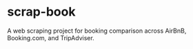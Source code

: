 # scrap-book
A web scraping project for booking comparison across AirBnB, Booking.com, and TripAdviser.
